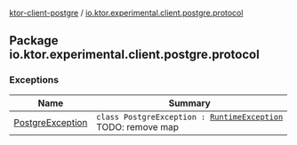 [ktor-client-postgre](../index.md) / [io.ktor.experimental.client.postgre.protocol](./index.md)

## Package io.ktor.experimental.client.postgre.protocol

### Exceptions

| Name | Summary |
|---|---|
| [PostgreException](-postgre-exception/index.md) | `class PostgreException : `[`RuntimeException`](https://kotlinlang.org/api/latest/jvm/stdlib/kotlin/-runtime-exception/index.html)<br>TODO: remove map |
